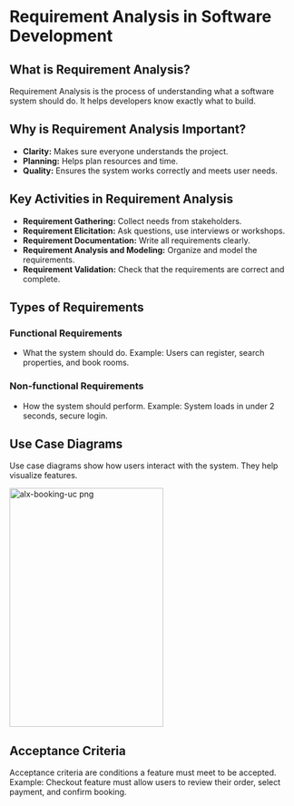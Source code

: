 
# Requirement Analysis in Software Development
## What is Requirement Analysis?
Requirement Analysis is the process of understanding what a software system should do. It helps developers know exactly what to build.

## Why is Requirement Analysis Important?
- **Clarity:** Makes sure everyone understands the project.
- **Planning:** Helps plan resources and time.
- **Quality:** Ensures the system works correctly and meets user needs.

## Key Activities in Requirement Analysis
- **Requirement Gathering:** Collect needs from stakeholders.
- **Requirement Elicitation:** Ask questions, use interviews or workshops.
- **Requirement Documentation:** Write all requirements clearly.
- **Requirement Analysis and Modeling:** Organize and model the requirements.
- **Requirement Validation:** Check that the requirements are correct and complete.

## Types of Requirements
### Functional Requirements
- What the system should do. Example: Users can register, search properties, and book rooms.

### Non-functional Requirements
- How the system should perform. Example: System loads in under 2 seconds, secure login.

## Use Case Diagrams
Use case diagrams show how users interact with the system. They help visualize features.

<img width="271" height="421" alt="alx-booking-uc png" src="https://github.com/user-attachments/assets/49a7e420-5bb8-4ffd-9c46-2d7a6a59d240" />






## Acceptance Criteria
Acceptance criteria are conditions a feature must meet to be accepted.  
Example: Checkout feature must allow users to review their order, select payment, and confirm booking.
